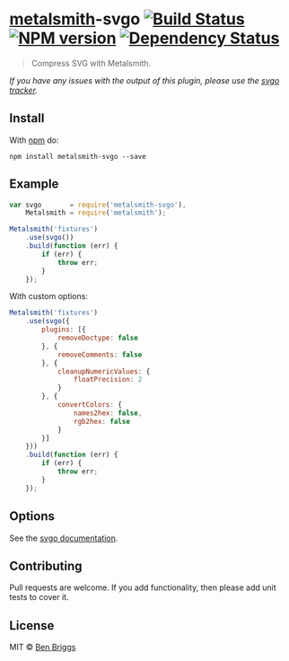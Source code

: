 # [metalsmith][metalsmith]-svgo [![Build Status](https://travis-ci.org/ben-eb/metalsmith-svgo.svg?branch=master)][ci] [![NPM version](https://badge.fury.io/js/metalsmith-svgo.svg)][npm] [![Dependency Status](https://gemnasium.com/ben-eb/metalsmith-svgo.svg)][deps]

> Compress SVG with Metalsmith.

*If you have any issues with the output of this plugin, please use the
[svgo tracker](https://github.com/svg/svgo/issues).*

## Install

With [npm](https://npmjs.org/package/metalsmith-svgo) do:

```
npm install metalsmith-svgo --save
```

## Example

```js
var svgo       = require('metalsmith-svgo'),
    Metalsmith = require('metalsmith');

Metalsmith('fixtures')
    .use(svgo())
    .build(function (err) {
        if (err) {
            throw err;
        }
    });
```

With custom options:

```js
Metalsmith('fixtures')
    .use(svgo({
        plugins: [{
            removeDoctype: false
        }, {
            removeComments: false
        }, {
            cleanupNumericValues: {
                floatPrecision: 2
            }
        }, {
            convertColors: {
                names2hex: false,
                rgb2hex: false
            }
        }]
    }))
    .build(function (err) {
        if (err) {
            throw err;
        }
    });
```

## Options

See the [svgo documentation](https://github.com/svg/svgo).

## Contributing

Pull requests are welcome. If you add functionality, then please add unit
tests to cover it.

## License

MIT © [Ben Briggs](http://beneb.info)

[ci]:         https://travis-ci.org/ben-eb/metalsmith-svgo
[deps]:       https://gemnasium.com/ben-eb/metalsmith-svgo
[metalsmith]: https://github.com/segmentio/metalsmith
[npm]:        http://badge.fury.io/js/metalsmith-svgo
